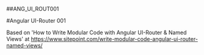 ##ANG_UI_ROUT001

#Angular UI-Router 001

Based on 'How to Write Modular Code with Angular UI-Router & Named Views' at https://www.sitepoint.com/write-modular-code-angular-ui-router-named-views/


